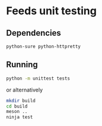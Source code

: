# Feeds unit testing

## Dependencies

`python-sure python-httpretty`

## Running

```bash
python -m unittest tests
```

or alternatively

```bash
mkdir build
cd build
meson ..
ninja test
```
